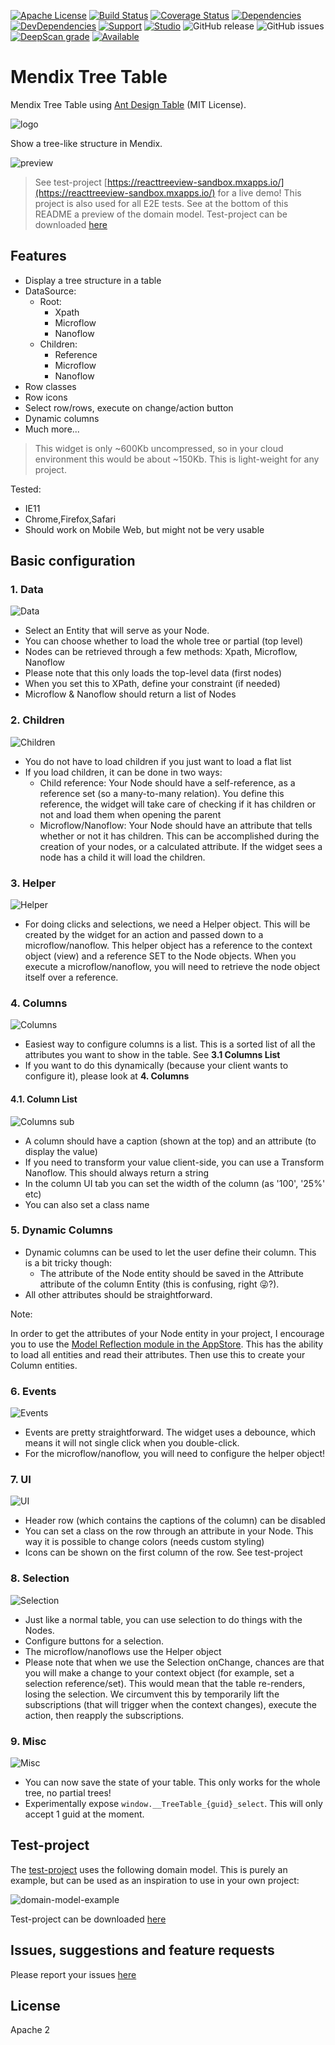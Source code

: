[![Apache License](https://img.shields.io/badge/license-Apache%202.0-orange.svg)](http://www.apache.org/licenses/LICENSE-2.0)
[![Build Status](https://travis-ci.org/JelteMX/mendix-tree-table.svg?branch=master)](https://travis-ci.org/JelteMX/mendix-tree-table)
[![Coverage Status](https://coveralls.io/repos/github/JelteMX/mendix-tree-table/badge.svg?branch=master)](https://coveralls.io/github/JelteMX/mendix-tree-table?branch=master)
[![Dependencies](https://david-dm.org/JelteMX/mendix-tree-table.svg)]([https://david-dm.org/JelteMX/mendix-tree-table](https://david-dm.org/JelteMX/mendix-tree-table))
[![DevDependencies](https://david-dm.org/JelteMX/mendix-tree-table/dev-status.svg)]([https://david-dm.org/JelteMX/mendix-tree-table?type=dev](https://david-dm.org/JelteMX/mendix-tree-table?type=dev))
[![Support](https://img.shields.io/badge/Support-Community%20(no%20active%20support)-orange.svg)](https://docs.mendix.com/developerportal/app-store/app-store-content-support)
[![Studio](https://img.shields.io/badge/Studio%20version-8.0%2B-blue.svg)](https://appstore.home.mendix.com/link/modeler/)
![GitHub release](https://img.shields.io/github/release/JelteMX/mendix-tree-table)
![GitHub issues](https://img.shields.io/github/issues/JelteMX/mendix-tree-table)
[![DeepScan grade](https://deepscan.io/api/teams/7221/projects/9345/branches/120491/badge/grade.svg)](https://deepscan.io/dashboard#view=project&tid=7221&pid=9345&bid=120491)
[![Available](https://img.shields.io/badge/Test%20Project-available-green.svg)](https://github.com/JelteMX/widget-test-projects)

# Mendix Tree Table

Mendix Tree Table using [Ant Design Table](https://ant.design/components/table/) (MIT License).

![logo](/assets/AppStoreIcon.png)

Show a tree-like structure in Mendix.

![preview](/assets/preview.png)

> See test-project [https://reacttreeview-sandbox.mxapps.io/](https://reacttreeview-sandbox.mxapps.io/) for a live demo! This project is also used for all E2E tests. See at the bottom of this README a preview of the domain model. Test-project can be downloaded [here](https://github.com/JelteMX/widget-test-projects#tree-table)

## Features

- Display a tree structure in a table
- DataSource:
  - Root:
    - Xpath
    - Microflow
    - Nanoflow
  - Children:
    - Reference
    - Microflow
    - Nanoflow
- Row classes
- Row icons
- Select row/rows, execute on change/action button
- Dynamic columns
- Much more...

> This widget is only ~600Kb uncompressed, so in your cloud environment this would be about ~150Kb. This is light-weight for any project.

Tested:
- IE11
- Chrome,Firefox,Safari
- Should work on Mobile Web, but might not be very usable

## Basic configuration

### 1. Data
![Data](/assets/tab01-data.png)

- Select an Entity that will serve as your Node.
- You can choose whether to load the whole tree or partial (top level)
- Nodes can be retrieved through a few methods: Xpath, Microflow, Nanoflow
- Please note that this only loads the top-level data (first nodes)
- When you set this to XPath, define your constraint (if needed)
- Microflow & Nanoflow should return a list of Nodes

### 2. Children
![Children](/assets/tab02-children.png)

- You do not have to load children if you just want to load a flat list
- If you load children, it can be done in two ways:
  - Child reference: Your Node should have a self-reference, as a reference set (so a many-to-many relation). You define this reference, the widget will take care of checking if it has children or not and load them when opening the parent
  - Microflow/Nanoflow: Your Node should have an attribute that tells whether or not it has children. This can be accomplished during the creation of your nodes, or a calculated attribute. If the widget sees a node has a child it will load the children.

### 3. Helper
![Helper](/assets/tab03-helper.png)

- For doing clicks and selections, we need a Helper object. This will be created by the widget for an action and passed down to a microflow/nanoflow. This helper object has a reference to the context object (view) and a reference SET to the Node objects. When you execute a microflow/nanoflow, you will need to retrieve the node object itself over a reference.

### 4. Columns
![Columns](/assets/tab04-columns.png)

- Easiest way to configure columns is a list. This is a sorted list of all the attributes you want to show in the table. See **3.1 Columns List**
- If you want to do this dynamically (because your client wants to configure it), please look at **4. Columns**

#### 4.1. Column List
![Columns sub](/assets/tab04-columns-sub.png)

- A column should have a caption (shown at the top) and an attribute (to display the value)
- If you need to transform your value client-side, you can use a Transform Nanoflow. This should always return a string
- In the column UI tab you can set the width of the column (as '100', '25%' etc)
- You can also set a class name

### 5. Dynamic Columns

- Dynamic columns can be used to let the user define their column. This is a bit tricky though:
  - The attribute of the Node entity should be saved in the Attribute attribute of the column Entity (this is confusing, right 😜?).
- All other attributes should be straightforward.

Note:

In order to get the attributes of your Node entity in your project, I encourage you to use the [Model Reflection module in the AppStore](https://appstore.home.mendix.com/link/app/69/). This has the ability to load all entities and read their attributes. Then use this to create your Column entities.

### 6. Events
![Events](/assets/tab05-events.png)

- Events are pretty straightforward. The widget uses a debounce, which means it will not single click when you double-click.
- For the microflow/nanoflow, you will need to configure the helper object!

### 7. UI
![UI](/assets/tab06-ui.png)

- Header row (which contains the captions of the column) can be disabled
- You can set a class on the row through an attribute in your Node. This way it is possible to change colors (needs custom styling)
- Icons can be shown on the first column of the row. See test-project

### 8. Selection
![Selection](/assets/tab07-selection.png)

- Just like a normal table, you can use selection to do things with the Nodes.
- Configure buttons for a selection.
- The microflow/nanoflows use the Helper object
- Please note that when we use the Selection onChange, chances are that you will make a change to your context object (for example, set a selection reference/set). This would mean that the table re-renders, losing the selection. We circumvent this by temporarily lift the subscriptions (that will trigger when the context changes), execute the action, then reapply the subscriptions.

### 9. Misc
![Misc](/assets/tab08-misc.png)

- You can now save the state of your table. This only works for the whole tree, no partial trees!
- Experimentally expose `window.__TreeTable_{guid}_select`. This will only accept 1 guid at the moment.

## Test-project

The [test-project](https://reacttreeview-sandbox.mxapps.io/) uses the following domain model. This is purely an example, but can be used as an inspiration to use in your own project:

![domain-model-example](/assets/domain-model-example.png)

Test-project can be downloaded [here](https://github.com/JelteMX/widget-test-projects#tree-table)

## Issues, suggestions and feature requests

Please report your issues [here](https://github.com/JelteMX/mendix-tree-table/issues)

## License

Apache 2
